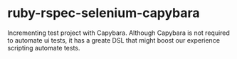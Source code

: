 # ruby-rspec-selenium-capybara
Incrementing test project with Capybara. Although Capybara is not required to automate ui tests, it has a greate DSL that might boost our experience scripting automate tests.
